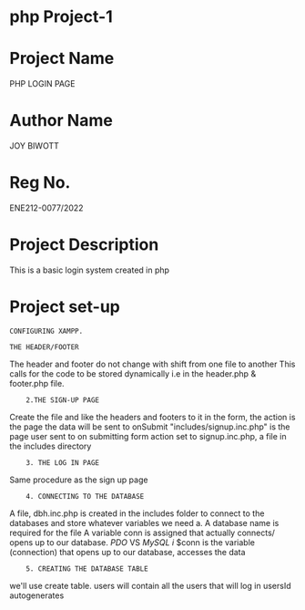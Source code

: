 # php Project-1

# Project Name
PHP LOGIN PAGE

# Author Name
JOY BIWOTT

# Reg No.
ENE212-0077/2022

# Project Description
This is a basic login system created in php

# Project set-up
    CONFIGURING XAMPP.

    THE HEADER/FOOTER
The header and footer do not change with shift from one file to another
This calls for the code to be stored dynamically i.e in the header.php & footer.php file.

        2.THE SIGN-UP PAGE
Create the file and like the headers and footers to it
in the form, the action is the page the data will be sent to onSubmit
"includes/signup.inc.php" is the page user sent to on submitting form 
action set to signup.inc.php, a file in the includes directory

        3. THE LOG IN PAGE
Same procedure as the sign up page

        4. CONNECTING TO THE DATABASE
A file, dbh.inc.php is created in the includes folder to connect to the databases and store whatever variables we need
a. A database name is required for the file
 A variable conn is assigned that actually connects/ opens up to our database.
 *PDO* VS *MySQL i*
 $conn is the variable (connection) that opens up to our database, accesses the data

        5. CREATING THE DATABASE TABLE
we'll use create table.
users will contain all the users that will log in
usersId autogenerates